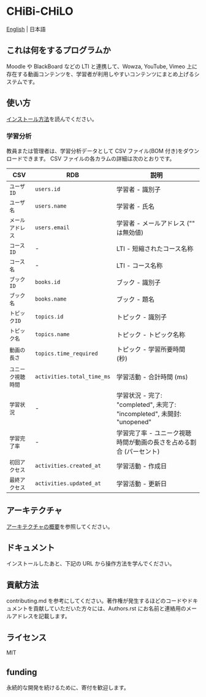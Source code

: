 # CHiBi-CHiLO

[English](README-en.md) | 日本語

## これは何をするプログラムか

Moodle や BlackBoard などの LTI と連携して、Wowza, YouTube, Vimeo 上に存在する動画コンテンツを、学習者が利用しやすいコンテンツにまとめ上げるシステムです。

<!--- わかりやすい動画例を添付する。 --- LTI リンクを起点とする操作例 Gif か mp4 へのリンク-->

## 使い方

[インストール方法](INSTALL-ja.md)を読んでください。

### 学習分析

教員または管理者は、学習分析データとして CSV ファイル(BOM 付き)をダウンロードできます。
CSV ファイルの各カラムの詳細は次のとおりです。

| CSV                | RDB                        | 説明                                                                    |
| ------------------ | -------------------------- | ----------------------------------------------------------------------- |
| `ユーザID`         | `users.id`                 | 学習者 - 識別子                                                         |
| `ユーザ名`         | `users.name`               | 学習者 - 氏名                                                           |
| `メールアドレス`   | `users.email`              | 学習者 - メールアドレス ("" は無効値)                                   |
| `コースID`         | -                          | LTI - 短縮されたコース名称                                              |
| `コース名`         | -                          | LTI - コース名称                                                        |
| `ブックID`         | `books.id`                 | ブック - 識別子                                                         |
| `ブック名`         | `books.name`               | ブック - 題名                                                           |
| `トピックID`       | `topics.id`                | トピック - 識別子                                                       |
| `トピック名`       | `topics.name`              | トピック - トピック名称                                                 |
| `動画の長さ`       | `topics.time_required`     | トピック - 学習所要時間 (秒)                                            |
| `ユニーク視聴時間` | `activities.total_time_ms` | 学習活動 - 合計時間 (ms)                                                |
| `学習状況`         | -                          | 学習状況 - 完了: "completed", 未完了: "incompleted", 未開封: "unopened" |
| `学習完了率`       | -                          | 学習完了率 - ユニーク視聴時間が動画の長さを占める割合 (パーセント)      |
| `初回アクセス`     | `activities.created_at`    | 学習活動 - 作成日                                                       |
| `最終アクセス`     | `activities.updated_at`    | 学習活動 - 更新日                                                       |

## アーキテクチャ

[アーキテクチャの概要](ARCHITECTURE.md)を参照してください。

## ドキュメント

インストールしたあと、下記の URL から操作方法を学んでください。

## 貢献方法

contributing.md を参考にしてください。著作権が発生するほどのコードやドキュメントを貢献していただいた方々には、Authors.rst にお名前と連絡用のメールアドレスを記載します。

## ライセンス

MIT

## funding

永続的な開発を続けるために、寄付を歓迎します。